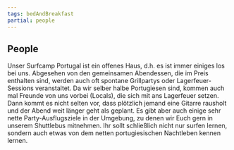 ```yaml
---
tags: bedAndBreakfast
partial: people
---
```


## People

Unser Surfcamp Portugal ist ein offenes Haus, d.h. es ist immer einiges los bei uns. Abgesehen von den gemeinsamen Abendessen, die im Preis enthalten sind, werden auch oft spontane Grillpartys oder Lagerfeuer-Sessions veranstaltet. Da wir selber halbe Portugiesen sind, kommen auch mal Freunde von uns vorbei (Locals), die sich mit ans Lagerfeuer setzen. Dann kommt es nicht selten vor, dass plötzlich jemand eine Gitarre rausholt und der Abend weit länger geht als geplant. Es gibt aber auch einige sehr nette Party-Ausflugsziele in der Umgebung, zu denen wir Euch gern in unserem Shuttlebus mitnehmen. Ihr sollt schließlich nicht nur surfen lernen, sondern auch etwas von dem netten portugiesischen Nachtleben kennen lernen.
